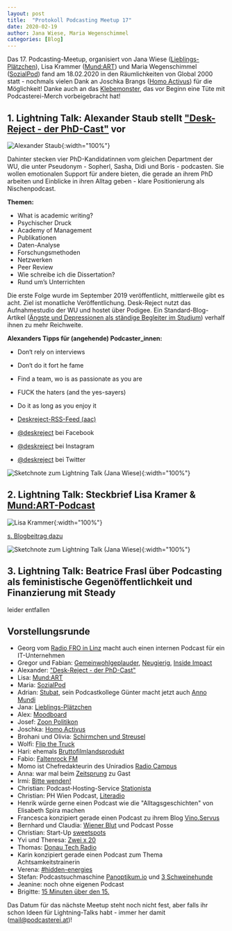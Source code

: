 ```yaml
---
layout: post
title:  "Protokoll Podcasting Meetup 17"
date: 2020-02-19
author: Jana Wiese, Maria Wegenschimmel
categories: [Blog]
---
```


Das 17. Podcasting-Meetup, organisiert von Jana Wiese
([Lieblings-Plätzchen](www.lieblings-plaetzchen.com/)), Lisa Krammer
([Mund:ART](http://mundartpodcast.at/)) und Maria Wegenschimmel
([SozialPod](https://www.sozialpod.com/)) fand am 18.02.2020 in den
Räumlichkeiten von Global 2000 statt - nochmals vielen Dank an Joschka Brangs
([Homo Activus](https://homo-activus.org/)) für die Möglichkeit! Danke auch an
das [Klebemonster](https://twitter.com/klebemonster?lang=de), das vor Beginn
eine Tüte mit Podcasterei-Merch vorbeigebracht hat!

## 1. Lightning Talk: Alexander Staub stellt ["Desk-Reject - der PhD-Cast"](https://deskreject.home.blog/) vor

![Alexander Staub](/img/m17/meetup17-11-w.jpg){:width="100%"}

Dahinter stecken vier PhD-Kandidatinnen vom gleichen Department der WU, die
unter Pseudonym - Sopherl, Sasha, Didi und Boris - podcasten. Sie wollen
emotionalen Support für andere bieten, die gerade an ihrem PhD arbeiten und
Einblicke in ihren Alltag geben - klare Positionierung als Nischenpodcast.

**Themen:**

* What is academic writing?
* Psychischer Druck
* Academy of Management
* Publikationen
* Daten-Analyse
* Forschungsmethoden
* Netzwerken
* Peer Review
* Wie schreibe ich die Dissertation?
* Rund um’s Unterrichten

 Die erste Folge wurde im September 2019 veröffentlicht, mittlerweile gibt es
 acht. Ziel ist monatliche Veröffentlichung. Desk-Reject nutzt das
 Aufnahmestudio der WU und hostet über Podigee. Ein
 Standard-Blog-Artikel
 ([Ängste und Depressionen als ständige Begleiter im Studium](https://www.derstandard.at/story/2000114482502/aengste-und-depressionen-als-staendige-begleiter-im-studium)) verhalf ihnen
 zu mehr Reichweite.

 **Alexanders Tipps für (angehende) Podcaster_innen:**

* Don‘t rely on interviews
* Don‘t do it fort he fame
* Find a team, wo is as passionate as you are
* FUCK the haters (and the yes-sayers)
* Do it as long as you enjoy it

* [Deskreject-RSS-Feed (aac)](https://deskreject.podigee.io/feed/aac)
* [@deskreject](facebook.com/deskreject) bei Facebook
* [@deskreject](http://instagram.com/deskreject) bei Instagram
* [@deskreject](twitter.com/deskreject) bei Twitter

![Sketchnote zum Lightning Talk (Jana Wiese)](/img/m17/podcastingmeetup17-deskreject-alexanderstaub-w.jpg){:width="100%"}

## 2. Lightning Talk: Steckbrief Lisa Kramer & [Mund:ART-Podcast]((http://mundartpodcast.at/))

![Lisa Krammer](/img/m17/meetup17-01w.jpg){:width="100%"}

[s. Blogbeitrag dazu](https://www.podcasterei.at/blog/steckbrief/2020/02/18/Podcast-Steckbrief-Lisa-Krammer-Mundart.html)

![Sketchnote zum Lightning Talk (Jana Wiese)](/img/m17/podcastingmeetup17-Steckbrief-Lisa-Krammerw.jpg){:width="100%"}

## 3. Lightning Talk: Beatrice Frasl über Podcasting als feministische Gegenöffentlichkeit und Finanzierung mit Steady

leider entfallen

## Vorstellungsrunde

* Georg vom [Radio FRO in Linz]((https://www.fro.at/)) macht auch einen
  internen Podcast für ein IT-Unternehmen
* Gregor und Fabian: [Gemeinwohlgeplauder](https://gemeinwohlgeplauder.org/),
  [Neugierig](https://neugierig.biondekbuehne.at/),
  [Inside Impact](https://www.wu.ac.at/sec/sec-podcast#c543143)
* Alexander: ["Desk-Reject - der PhD-Cast"](https://deskreject.home.blog/)
* Lisa: [Mund:ART](http://mundartpodcast.at/)
* Maria: [SozialPod](http://www.sozialpod.com)
* Adrian: [Stubat](https://www.stubat.at), sein Podcastkollege Günter macht
  jetzt auch [Anno Mundi](http://www.annomundi.eu)
* Jana: [Lieblings-Plätzchen](https://www.lieblings-plaetzchen.com)
* Alex: [Moodboard](https://soundcloud.com/user-782630186)
* Josef: [Zoon Politikon](https://soundcloud.com/josef-muehlbauer-jc/einfuhrungs-folge-zoon-politikon)
* Joschka: [Homo Activus](https://homo-activus.org/)
* Brohani und Olivia: [Schirmchen und Streusel](https://unterpalmen.net/podcast/)
* Wolfi: [Flip the Truck](http://www.flipthetruck.com/)
* Hari: ehemals [Bruttofilmlandsprodukt](https://bruttofilmlandsprodukt.net/)
* Fabio: [Faltenrock FM](https://www.caritas-pflege.at/wien/aktuell/radio-faltenrock/)
* Momo ist Chefredakteurin des Uniradios [Radio Campus](https://www.univie.ac.at/radiocampus/)
* Anna: war mal beim [Zeitsprung](https://www.zeitsprung.fm/podcast/zs203/) zu Gast
* Irmi: [Bitte wenden!](https://podtail.com/de/podcast/bitte-wenden/)
* Christian: Podcast-Hosting-Service [Stationista](https://www.stationista.com/at)
* Christian: PH Wien Podcast, [Literadio](https://literadio.org/)
* Henrik würde gerne einen Podcast wie die "Alltagsgeschichten" von Elisabeth Spira machen
* Francesca konzipiert gerade einen Podcast zu ihrem Blog [Vino.Servus](https://vinoservus.com/)
* Bernhard und Claudia: [Wiener Blut](https://www.podcastposse.at/wienerblut/) und Podcast Posse
* Christian: Start-Up [sweetspots](https://sweetspots.io/)
* Yvi und Theresa: [Zwei x 20](https://soundcloud.com/zweix20)
* Thomas: [Donau Tech Radio](https://dtr.fm)
* Karin konzipiert gerade einen Podcast zum Thema Achtsamkeitstrainerin
* Verena: [#hidden-energies](https://www.verenathiem.com/podcast/)
* Stefan: Podcastsuchmaschine [Panoptikum.io](https://panoptikum.io/) und
  [3 Schweinehunde](https://3-schweinehun.de/)
* Jeanine: noch ohne eigenen Podcast
* Brigitte: [15 Minuten über den 15.](https://www.museum15.at/podcast/)

Das Datum für das nächste Meetup steht noch nicht fest, aber falls ihr schon
Ideen für Lightning-Talks habt - immer her damit (mail@podcasterei.at)!
